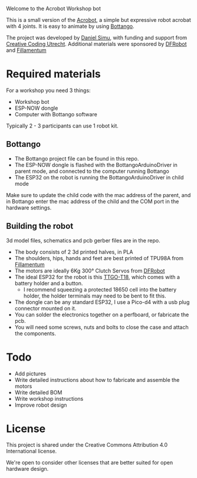 Welcome to the Acrobot Workshop bot

This is a small version of the [Acrobot](https://Acrobot.nl), a simple but expressive robot acrobat with 4 joints. It is easy to animate by using [Bottango](https://www.bottango.com/).

The project was developed by [Daniel Simu](https://danielsimu.com), with funding and support from [Creative Coding Utrecht](https://creativecodingutrecht.nl/).
Additional materials were sponsored by [DFRobot](https://www.dfrobot.com/) and [Fillamentum](https://fillamentum.com/)

# Required materials

For a workshop you need 3 things:
- Workshop bot
- ESP-NOW dongle
- Computer with Bottango software
  
Typically 2 - 3 participants can use 1 robot kit.

## Bottango

- The Bottango project file can be found in this repo.
- The ESP-NOW dongle is flashed with the BottangoArduinoDriver in parent mode, and connected to the computer running Bottango
- The ESP32 on the robot is running the BottangoArduinoDriver in child  mode

Make sure to update the child code with the mac address of the parent, and in Bottango enter the mac address of the child and the COM port in the hardware settings.

## Building the robot

3d model files, schematics and pcb gerber files are in the repo.

- The body consists of 2 3d printed halves, in PLA
- The shoulders, hips, hands and feet are best printed of TPU98A from [Fillamentum](https://fillamentum.com/)
- The motors are ideally 6Kg 300° Clutch Servos from [DFRobot](https://www.dfrobot.com/) 
- The ideal ESP32 for the robot is this [TTGO-T18](https://github.com/LilyGO/TTGO-T-Cell), which comes with a battery holder and a button. 
  - I recommend squeezing a protected 18650 cell into the battery holder, the holder terminals may need to be bent to fit this.
- The dongle can be any standard ESP32, I use a Pico-d4 with a usb plug connector mounted on it.
- You can solder the electronics together on a perfboard, or fabricate the pcb.
- You will need some screws, nuts and bolts to close the case and attach the components.


# Todo

- Add pictures
- Write detailed instructions about how to fabricate and assemble the motors
- Write detailed BOM
- Write workshop instructions
- Improve robot design

# License

This project is shared under the Creative Commons Attribution 4.0 International license. 

We're open to consider other licenses that are better suited for open hardware design.

